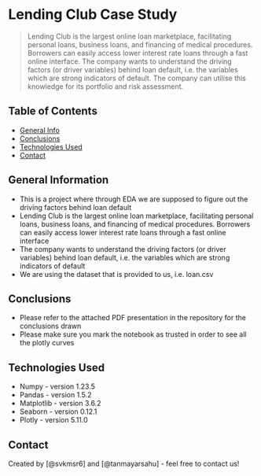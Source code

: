 # Lending Club Case Study
> Lending Club is the largest online loan marketplace, facilitating personal loans, business loans, and financing of medical procedures. Borrowers can easily access lower interest rate loans through a fast online interface. The company wants to understand the driving factors (or driver variables) behind loan default, i.e. the variables which are strong indicators of default. The company can utilise this knowledge for its portfolio and risk assessment. 


## Table of Contents
* [General Info](#general-information)
* [Conclusions](#conclusions)
* [Technologies Used](#technologies-used)
* [Contact](#contact)


## General Information
- This is a project where through EDA we are supposed to figure out the driving factors behind loan default 
- Lending Club is the largest online loan marketplace, facilitating personal loans, business loans, and financing of medical procedures. Borrowers can easily access lower interest rate loans through a fast online interface
- The company wants to understand the driving factors (or driver variables) behind loan default, i.e. the variables which are strong indicators of default
- We are using the dataset that is provided to us, i.e. loan.csv

## Conclusions
- Please refer to the attached PDF presentation in the repository for the conclusions drawn
- Please make sure you mark the notebook as trusted in order to see all the plotly curves


## Technologies Used
- Numpy - version 1.23.5
- Pandas - version 1.5.2
- Matplotlib - version 3.6.2
- Seaborn - version 0.12.1
- Plotly - version 5.11.0


## Contact
Created by [@svkmsr6] and [@tanmayarsahu] - feel free to contact us!
